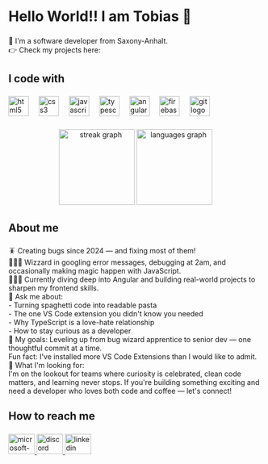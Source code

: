 <h1 align="left">Hello World!! I am Tobias 👋</h1>

###

<p align="left">📌 I'm a software developer from Saxony-Anhalt.<br>👉 Check my projects here:</p>

###

<h2 align="left">I code with</h2>

###

<div align="left">
  <img src="https://cdn.jsdelivr.net/gh/devicons/devicon/icons/html5/html5-original.svg" height="40" alt="html5 logo"  />
  <img width="12" />
  <img src="https://cdn.jsdelivr.net/gh/devicons/devicon/icons/css3/css3-original.svg" height="40" alt="css3 logo"  />
  <img width="12" />
  <img src="https://cdn.jsdelivr.net/gh/devicons/devicon/icons/javascript/javascript-original.svg" height="40" alt="javascript logo"  />
  <img width="12" />
  <img src="https://cdn.jsdelivr.net/gh/devicons/devicon/icons/typescript/typescript-original.svg" height="40" alt="typescript logo"  />
  <img width="12" />
  <img src="https://cdn.simpleicons.org/angular/DD0031" height="40" alt="angularjs logo"  />
  <img width="12" />
  <img src="https://cdn.jsdelivr.net/gh/devicons/devicon/icons/firebase/firebase-plain.svg" height="40" alt="firebase logo"  />
  <img width="12" />
  <img src="https://cdn.jsdelivr.net/gh/devicons/devicon/icons/git/git-original.svg" height="40" alt="git logo"  />
</div>

###

<div align="center">
  <img src="https://streak-stats.demolab.com?user=TobiasKlanert&locale=en&mode=daily&theme=react&hide_border=false&border_radius=5&order=3" height="150" alt="streak graph"  />
  <img src="https://github-readme-stats.vercel.app/api/top-langs?username=TobiasKlanert&locale=en&hide_title=false&layout=compact&card_width=320&langs_count=5&theme=react&hide_border=false&order=2" height="150" alt="languages graph"  />
</div>

###

<h2 align="left">About me</h2>

###

<p align="left">🪳 Creating bugs since 2024 — and fixing most of them!<br>🧙🏻‍♂️ Wizzard in googling error messages, debugging at 2am, and occasionally making magic happen with JavaScript.<br>👨🏻‍🎓 Currently diving deep into Angular and building real-world projects to sharpen my frontend skills.<br>📎 Ask me about:<br>- Turning spaghetti code into readable pasta<br>- The one VS Code extension you didn't know you needed<br>- Why TypeScript is a love-hate relationship<br>- How to stay curious as a developer<br>🎯 My goals: Leveling up from bug wizard apprentice to senior dev — one thoughtful commit at a time.<br>Fun fact: I've installed more VS Code Extensions than I would like to admit.<br>🚀 What I'm looking for:<br>I'm on the lookout for teams where curiosity is celebrated, clean code matters, and learning never stops. If you're building something exciting and need a developer who loves both code and coffee — let's connect!</p>

###

<h2 align="left">How to reach me</h2>

###

<div align="left">
  <a href="mailto:tobias.klanert@t-online.de" target="_blank">
    <img src="https://raw.githubusercontent.com/maurodesouza/profile-readme-generator/master/src/assets/icons/social/microsoft-outlook/default.svg" width="52" height="40" alt="microsoft-outlook logo"  />
  </a>
  <a href="https://discord.com/users/1189879536066777141" target="_blank">
    <img src="https://raw.githubusercontent.com/maurodesouza/profile-readme-generator/master/src/assets/icons/social/discord/default.svg" width="52" height="40" alt="discord logo"  />
  </a>
  <a href="https://www.linkedin.com/in/tobias-klanert-80563731a/" target="_blank">
    <img src="https://raw.githubusercontent.com/maurodesouza/profile-readme-generator/master/src/assets/icons/social/linkedin/default.svg" width="52" height="40" alt="linkedin logo"  />
  </a>
</div>

###
